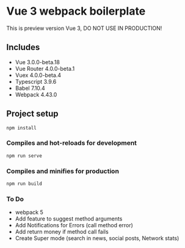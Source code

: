 # Vue 3 webpack boilerplate

This is preview version Vue 3, DO NOT USE IN PRODUCTION!

## Includes

- Vue 3.0.0-beta.18
- Vue Router 4.0.0-beta.1
- Vuex 4.0.0-beta.4
- Typescript 3.9.6
- Babel 7.10.4
- Webpack 4.43.0


## Project setup
```
npm install
```

### Compiles and hot-reloads for development
```
npm run serve
```

### Compiles and minifies for production
```
npm run build
```

### To Do
- webpack 5
- Add feature to suggest method arguments
- Add Notifications for Errors (call method error)
- Add return money if method call fails
- Create Super mode (search in news, social posts, Network stats)
